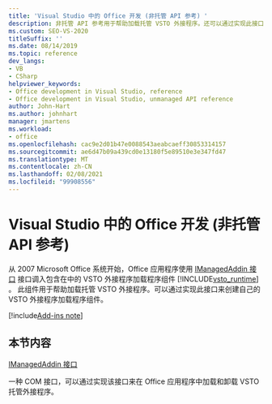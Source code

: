 ```yaml
---
title: 'Visual Studio 中的 Office 开发 (非托管 API 参考) '
description: 非托管 API 参考用于帮助加载托管 VSTO 外接程序。还可以通过实现此接口来创建自己的 VSTO 外接程序加载程序组件。
ms.custom: SEO-VS-2020
titleSuffix: ''
ms.date: 08/14/2019
ms.topic: reference
dev_langs:
- VB
- CSharp
helpviewer_keywords:
- Office development in Visual Studio, reference
- Office development in Visual Studio, unmanaged API reference
author: John-Hart
ms.author: johnhart
manager: jmartens
ms.workload:
- office
ms.openlocfilehash: cac9e2d01b47e0088543aeabcaeff30853314157
ms.sourcegitcommit: ae6d47b09a439cd0e13180f5e89510e3e347fd47
ms.translationtype: MT
ms.contentlocale: zh-CN
ms.lasthandoff: 02/08/2021
ms.locfileid: "99908556"
---
```

# <a name="unmanaged-api-reference-office-development-in-visual-studio"></a>Visual Studio 中的 Office 开发 (非托管 API 参考) 

从 2007 Microsoft Office 系统开始，Office 应用程序使用 [IManagedAddin 接口](../vsto/imanagedaddin-interface.md) 接口调入包含在中的 VSTO 外接程序加载程序组件 [!INCLUDE[vsto_runtime](../vsto/includes/vsto-runtime-md.md)] 。 此组件用于帮助加载托管 VSTO 外接程序。可以通过实现此接口来创建自己的 VSTO 外接程序加载程序组件。

[!include[Add-ins note](includes/addinsnote.md)]

## <a name="in-this-section"></a>本节内容

[IManagedAddin 接口](../vsto/imanagedaddin-interface.md)

一种 COM 接口，可以通过实现该接口来在 Office 应用程序中加载和卸载 VSTO 托管外接程序。
